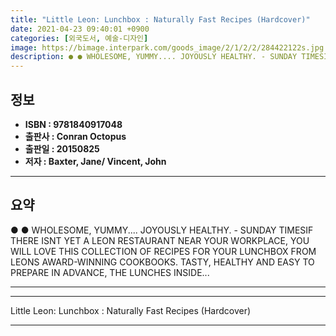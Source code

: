 ```yaml
---
title: "Little Leon: Lunchbox : Naturally Fast Recipes (Hardcover)"
date: 2021-04-23 09:40:01 +0900
categories: [외국도서, 예술-디자인]
image: https://bimage.interpark.com/goods_image/2/1/2/2/284422122s.jpg
description: ● ● WHOLESOME, YUMMY.... JOYOUSLY HEALTHY. - SUNDAY TIMESIF THERE ISNT YET A LEON RESTAURANT NEAR YOUR WORKPLACE, YOU WILL LOVE THIS COLLECTION OF RECIPES FOR
---
```


## **정보**

- **ISBN : 9781840917048**
- **출판사 : Conran Octopus**
- **출판일 : 20150825**
- **저자 : Baxter, Jane/ Vincent, John**

------



## **요약**

●  ●  WHOLESOME, YUMMY.... JOYOUSLY HEALTHY. - SUNDAY TIMESIF THERE ISNT YET A LEON RESTAURANT NEAR YOUR WORKPLACE, YOU WILL LOVE THIS COLLECTION OF RECIPES FOR YOUR LUNCHBOX FROM LEONS AWARD-WINNING COOKBOOKS. TASTY, HEALTHY AND EASY TO PREPARE IN ADVANCE, THE LUNCHES INSIDE... 

------



------


Little Leon: Lunchbox : Naturally Fast Recipes (Hardcover) 

------


